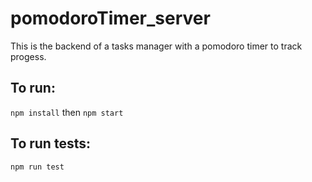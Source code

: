 # pomodoroTimer_server

This is the backend of a tasks manager with a pomodoro timer to track progess.

## To run:
``npm install`` then ``npm start``

## To run tests:
``npm run test``
